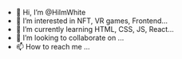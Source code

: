 - 👋 Hi, I’m @HiImWhite
- 👀 I’m interested in NFT, VR games, Frontend...
- 🌱 I’m currently learning HTML, CSS, JS, React...
- 💞️ I’m looking to collaborate on ...
- 📫 How to reach me ...

<!---
HiImWhite/HiImWhite is a ✨ special ✨ repository because its `README.md` (this file) appears on your GitHub profile.
You can click the Preview link to take a look at your changes.
--->
